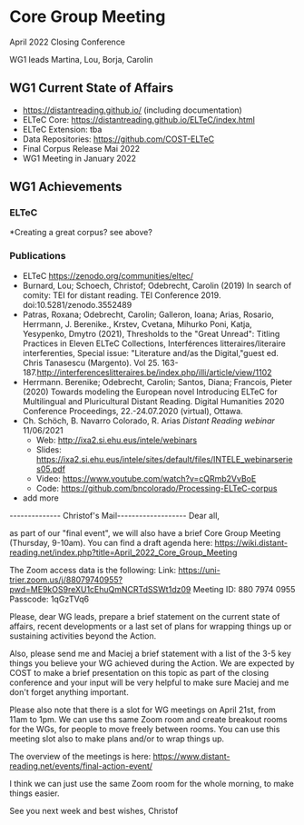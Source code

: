 # Core Group Meeting
April 2022 Closing Conference

WG1 leads Martina, Lou, Borja, Carolin

## WG1 Current State of Affairs

* https://distantreading.github.io/ (including documentation)
* ELTeC Core: https://distantreading.github.io/ELTeC/index.html
* ELTeC Extension: tba
* Data Repositories: https://github.com/COST-ELTeC
* Final Corpus Release Mai 2022
* WG1 Meeting in January 2022

## WG1 Achievements

### ELTeC
*Creating a great corpus? see above?

### Publications
* ELTeC https://zenodo.org/communities/eltec/
* Burnard, Lou; Schoech, Christof; Odebrecht, Carolin (2019) In search of comity: TEI for distant reading. TEI Conference 2019. doi:10.5281/zenodo.3552489
* Patras, Roxana; Odebrecht, Carolin; Galleron, Ioana; Arias, Rosario, Herrmann, J. Berenike., Krstev, Cvetana, Mihurko Poni, Katja, Yesypenko, Dmytro (2021), Thresholds to the "Great Unread": Titling Practices in Eleven ELTeC Collections, Interférences litteraires/literaire interferenties, Special issue: "Literature and/as the Digital,"guest ed. Chris Tanasescu (Margento). Vol 25. 163-187.http://interferenceslitteraires.be/index.php/illi/article/view/1102
* Herrmann. Berenike; Odebrecht, Carolin; Santos, Diana; Francois, Pieter (2020) Towards modeling the European novel Introducing ELTeC for Multilingual and Pluricultural Distant Reading. Digital Humanities 2020 Conference Proceedings, 22.-24.07.2020 (virtual), Ottawa.
* Ch. Schöch, B. Navarro Colorado, R. Arias _Distant Reading webinar_  11/06/2021
  - Web: http://ixa2.si.ehu.eus/intele/webinars
  - Slides: https://ixa2.si.ehu.eus/intele/sites/default/files/INTELE_webinarseries05.pdf
  - Video: https://www.youtube.com/watch?v=cQRmb2VvBoE
  - Code: https://github.com/bncolorado/Processing-ELTeC-corpus   
* add more


-------------- Christof's Mail-------------------
Dear all, 


as part of our "final event", we will also have a        brief Core Group Meeting (Thursday, 9-10am). 
You can find a draft agenda here: https://wiki.distant-reading.net/index.php?title=April_2022_Core_Group_Meeting        

The Zoom access data is the following: 
Link: https://uni-trier.zoom.us/j/88079740955?pwd=ME9kOS9reXU1cEhuQmNCRTdSSWt1dz09
Meeting ID: 880 7974 0955
Passcode: 1qGzTVq6

Please, dear WG leads, prepare a brief statement        on the current state of affairs, recent developments or a last        set of plans for wrapping things up or sustaining activities        beyond the Action. 


Also, please send me and Maciej a brief statement        with a list of the 3-5 key things you believe your WG achieved        during the Action. We are expected by COST to make a brief        presentation on this topic as part of the closing conference and        your input will be very helpful to make sure Maciej and me don't        forget anything important. 


Please also note that there is a slot for WG        meetings on April 21st, from 11am to 1pm. We can use ths same        Zoom room and create breakout rooms for the WGs, for people to        move freely between rooms. You can use this meeting slot also to        make plans and/or to wrap things up. 


The overview of the meetings is here:        https://www.distant-reading.net/events/final-action-event/ 


I think we can just use the same Zoom room for the        whole morning, to make things easier. 


See you next week and best wishes, 
Christof
